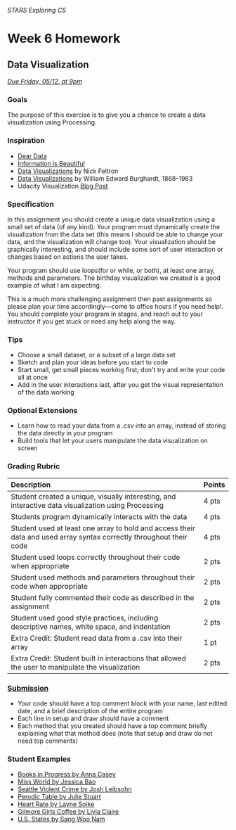 _STARS Exploring CS_
# Week 6 Homework

## Data Visualization
_[Due Friday, 05/12, at 9pm](https://canvas.uw.edu/courses/1158649/assignments/3672948)_

### Goals
The purpose of this exercise is to give you a chance to create a data visualization using Processing.

### Inspiration
* [Dear Data](http://www.dear-data.com/theproject)
* [Information is Beautiful](http://www.informationisbeautiful.net/)
* [Data Visualizations](http://feltron.com/) by Nick Feltron
* [Data Visualizations](http://www.loc.gov/pictures/search/?q=%22lot%2011931%22%20NOT%20medal&st=grid&co=anedub&loclr=blogpic) by William Edward Burghardt, 1868-1963
* Udacity Visualization [Blog Post](http://blog.udacity.com/2015/01/15-data-visualizations-will-blow-mind.html)

### Specification
In this assignment you should create a unique data visualization using a small set of data (of any kind). Your program must dynamically create the visualization from the data set (this means I should be able to change your data, and the visualization will change too). Your visualization should be graphically interesting, and should include some sort of user interaction or changes based on actions the user takes.

Your program should use loops(for or while, or both), at least one array, methods and parameters. The birthday visualization we created is a good example of what I am expecting.

This is a much more challenging assignment then past assignments so please plan your time accordingly—come to office hours if you need help!. You should complete your program in stages, and reach out to your instructor if you get stuck or need any help along the way.

### Tips
* Choose a small dataset, or a subset of a large data set
* Sketch and plan your ideas before you start to code
* Start small, get small pieces working first; don't try and write your code all at once
* Add in the user interactions last, after you get the visual representation of the data working

### Optional Extensions
* Learn how to read your data from a .csv into an array, instead of storing the data directly in your program
* Build tools that let your users manipulate the data visualization on screen

### Grading Rubric

| Description | Points |
| :--- | :--- |
| Student created a unique, visually interesting, and interactive data visualization using Processing | 4 pts |
| Students program dynamically interacts with the data | 4 pts |
| Student used at least one array to hold and access their data and used array syntax correctly throughout their code | 4 pts |
| Student used loops correctly throughout their code when appropriate | 2 pts |
| Student used methods and parameters throughout their code when appropriate | 2 pts |
| Student fully commented their code as described in the assignment | 2 pts |
| Student used good style practices, including descriptive names, white space, and indentation | 2 pts |
| Extra Credit: Student read data from a .csv into their array | 1 pt |
| Extra Credit: Student built in interactions that allowed the user to manipulate the visualization | 2 pts |

### [Submission](https://canvas.uw.edu/courses/1158649/assignments/3672948)
* Your code should have a top comment block with your name, last edited date, and a brief description of the entire program
* Each line in setup and draw should have a comment
* Each method that you created should have a top comment briefly explaining what that method does (note that setup and draw do not need top comments)

### Student Examples
* [Books in Progress by Anna Casey](https://annarosecasey.github.io/hcde-portfolio/Book_Visualization/)
* [Miss World by Jessica Bao](https://sijiabao.github.io/hcde598-portfolio/dataviz/)
* [Seattle Violent Crime by Josh Leibsohn](https://joleibs.github.io/hcde-portfolio/Data-Visualization/)
* [Perodic Table by Julie Stuart](https://jstu2.github.io/JS_HCDE_portfolio/Periodic_table/)
* [Heart Rate by Layne Soike](https://lsoike.github.io/portfolio/heart_rate/)
* [Gilmore Girls Coffee by Livia Claire](https://liviaclaire.github.io/hcde-portfolio/dataviz/)
* [U.S. States by Sang Woo Nam](https://skatkddn.github.io/portfolio/Homework5/Data/)